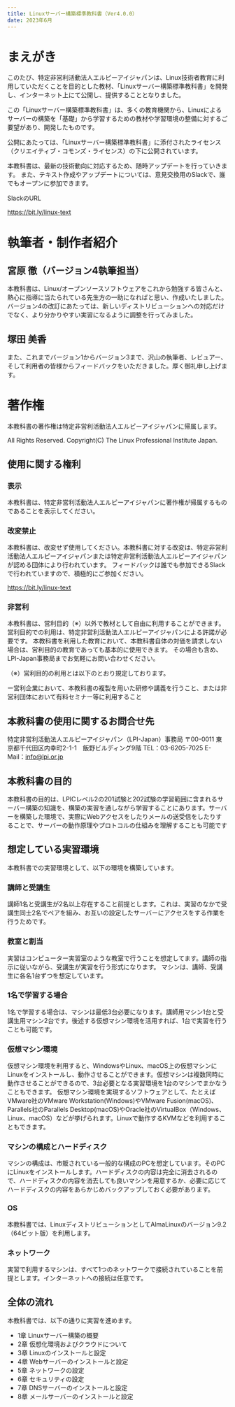 ```yaml
---
title: Linuxサーバー構築標準教科書（Ver4.0.0）
date: 2023年6月
---
```


# まえがき
このたび、特定非営利活動法人エルピーアイジャパンは、Linux技術者教育に利用していただくことを目的とした教材、「Linuxサーバー構築標準教科書」を開発し、インターネット上にて公開し、提供することとなりました。

この「Linuxサーバー構築標準教科書」は、多くの教育機関から、Linuxによるサーバーの構築を「基礎」から学習するための教材や学習環境の整備に対するご要望があり、開発したものです。

公開にあたっては、「Linuxサーバー構築標準教科書」に添付されたライセンス（クリエイティブ・コモンズ・ライセンス）の下に公開されています。

本教科書は、最新の技術動向に対応するため、随時アップデートを行っていきます。
また、テキスト作成やアップデートについては、意見交換用のSlackで、誰でもオープンに参加できます。

SlackのURL

https://bit.ly/linux-text

# 執筆者・制作者紹介
## 宮原 徹（バージョン4執筆担当）
本教科書は、Linux/オープンソースソフトウェアをこれから勉強する皆さんと、熱心に指導に当たられている先生方の一助になればと思い、作成いたしました。バージョン4の改訂にあたっては、新しいディストリビューションへの対応だけでなく、より分かりやすい実習になるように調整を行ってみました。


## 塚田 美香

また、これまでバージョン1からバージョン3まで、沢山の執筆者、レビュアー、そして利用者の皆様からフィードバックをいただきました。厚く御礼申し上げます。

# 著作権
本教科書の著作権は特定非営利活動法人エルピーアイジャパンに帰属します。

All Rights Reserved. Copyright(C) The Linux Professional Institute Japan.

## 使用に関する権利
### 表示
本教科書は、特定非営利活動法人エルピーアイジャパンに著作権が帰属するものであることを表示してください。

### 改変禁止
本教科書は、改変せず使用してください。本教科書に対する改変は、特定非営利活動法人エルピーアイジャパンまたは特定非営利活動法人エルピーアイジャパンが認める団体により行われています。
フィードバックは誰でも参加できるSlackで行われていますので、積極的にご参加ください。

https://bit.ly/linux-text

### 非営利
本教科書は、営利目的（※）以外で教材として自由に利用することができます。
営利目的での利用は、特定非営利活動法人エルピーアイジャパンによる許諾が必要です。
本教科書を利用した教育において、本教科書自体の対価を請求しない場合は、営利目的の教育であっても基本的に使用できます。
その場合も含め、LPI-Japan事務局までお気軽にお問い合わせください。

（※）営利目的の利用とは以下のとおり規定しております。

ー営利企業において、本教科書の複製を用いた研修や講義を行うこと、または非営利団体において有料セミナー等に利用すること

## 本教科書の使用に関するお問合せ先
特定非営利活動法人エルピーアイジャパン（LPI-Japan）事務局
〒00-0011 東京都千代田区内幸町2-1-1　飯野ビルディング9階
TEL：03-6205-7025
E-Mail：info@lpi.or.jp

## 本教科書の目的
本教科書の目的は、LPICレベル2の201試験と202試験の学習範囲に含まれるサーバー構築の知識を、構築の実習を通しながら学習することにあります。サーバーを構築した環境で、実際にWebアクセスをしたりメールの送受信をしたりすることで、サーバーの動作原理やプロトコルの仕組みを理解することも可能です

## 想定している実習環境
本教科書での実習環境として、以下の環境を構築しています。

### 講師と受講生
講師1名と受講生が2名以上存在すること前提とします。これは、実習のなかで受講生同士2名でペアを組み、お互いの設定したサーバーにアクセスをする作業を行うためです。

### 教室と割当
実習はコンピューター実習室のような教室で行うことを想定してます。講師の指示に従いながら、受講生が実習を行う形式になります。
マシンは、講師、受講生に各名1台ずつを想定しています。

### 1名で学習する場合
1名で学習する場合は、マシンは最低3台必要になります。講師用マシン1台と受講生用マシン2台です。後述する仮想マシン環境を活用すれば、1台で実習を行うことも可能です。

### 仮想マシン環境
仮想マシン環境を利用すると、WindowsやLinux、macOS上の仮想マシンにLinuxをインストールし、動作させることができます。仮想マシンは複数同時に動作させることができるので、3台必要となる実習環境を1台のマシンでまかなうこともできます。
仮想マシン環境を実現するソフトウェアとして、たとえばVMware社のVMware Workstation(Windows)やVMware Fusion(macOS)、Parallels社のParallels Desktop(macOS)やOracle社のVirtualBox（Windows、Linux、macOS）などが挙げられます。Linuxで動作するKVMなどを利用することもできます。

### マシンの構成とハードディスク
マシンの構成は、市販されている一般的な構成のPCを想定しています。そのPCにLinuxをインストールします。ハードディスクの内容は完全に消去されるので、ハードディスクの内容を消去しても良いマシンを用意するか、必要に応じてハードディスクの内容をあらかじめバックアップしておく必要があります。

### OS
本教科書では、LinuxディストリビューションとしてAlmaLinuxのバージョン9.2（64ビット版）を利用します。

### ネットワーク
実習で利用するマシンは、すべて1つのネットワークで接続されていることを前提とします。インターネットへの接続は任意です。

## 全体の流れ
本教科書では、以下の通りに実習を進めます。

- 1章 Linuxサーバー構築の概要
- 2章 仮想化環境およびクラウドについて
- 3章 Linuxのインストールと設定
- 4章 Webサーバーのインストールと設定
- 5章 ネットワークの設定
- 6章 セキュリティの設定
- 7章 DNSサーバーのインストールと設定
- 8章 メールサーバーのインストールと設定